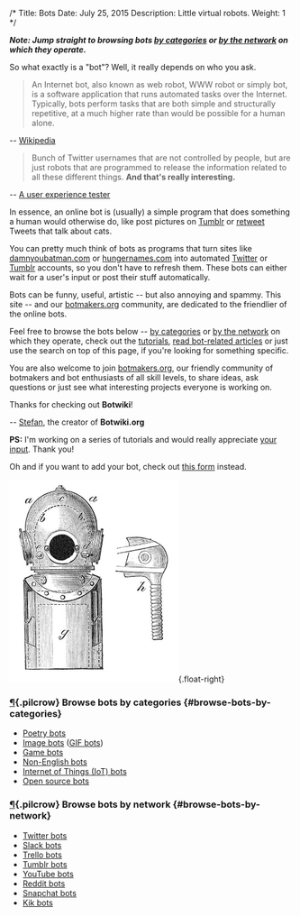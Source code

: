 /*
Title: Bots
Date: July 25, 2015
Description: Little virtual robots.
Weight: 1
*/

***Note: Jump straight to browsing bots [by categories](#browse-bots-by-categories) or [by the network](#browse-bots-by-network) on which they operate.***


So what exactly is a "bot"? Well, it really depends on who you ask.

> An Internet bot, also known as web robot, WWW robot or simply bot, is a software application that runs automated tasks over the Internet. Typically, bots perform tasks that are both simple and structurally repetitive, at a much higher rate than would be possible for a human alone.

-- [Wikipedia](https://en.wikipedia.org/wiki/Internet_bot)

> Bunch of Twitter usernames that are not controlled by people, but are just robots that are programmed to release the information related to all these different things. **And that's really interesting.**

-- [A user experience tester](http://peek.usertesting.com/result/20922996954524)

In essence, an online bot is (usually) a simple program that does something a human would otherwise do, like post pictures on [Tumblr](https://www.tumblr.com/) or [retweet](https://twitter.com/) Tweets that talk about cats.

You can pretty much think of bots as programs that turn sites like [damnyoubatman.com](http://damnyoubatman.com/) or [hungernames.com](http://hungernames.com/) into automated [Twitter](https://twitter.com/) or [Tumblr](https://www.tumblr.com/) accounts, so you don't have to refresh them. These bots can either wait for a user's input or post their stuff automatically.

Bots can be funny, useful, artistic -- but also annoying and spammy. This site -- and our [botmakers.org](https://botmakers.org/) community, are dedicated to the friendlier of the online bots.

Feel free to browse the bots below -- [by categories](#browse-bots-by-categories) or [by the network](#browse-bots-by-network) on which they operate, check out the [tutorials](/tutorials/), [read bot-related articles](/articles/) or just use the search on top of this page, if you're looking for something specific.

You are also welcome to join [botmakers.org](https://botmakers.org/), our friendly community of botmakers and bot enthusiasts of all skill levels, to share ideas, ask questions or just see what interesting projects everyone is working on.

Thanks for checking out **Botwiki**!

-- [Stefan](https://twitter.com/fourtonfish), the creator of **Botwiki.org**

**PS:** I'm working on a series of tutorials and would really appreciate [your input](https://botwiki.org/survey/botmaking-01). Thank you!

Oh and if you want to add your bot, check out [this form](https://botwiki.org/submit-your-bot) instead.

![Diving gear -- kind of looks like an old school robot](/content/images/illustrations/diving-gear.jpg){.float-right}

### [¶](#browse-bots-by-categories){.pilcrow} Browse bots by categories {#browse-bots-by-categories}

- [Poetry bots](/tag/poetry)
- [Image bots](/tag/images) ([GIF bots](/tag/gif))
- [Game bots](/tag/game)
- [Non-English bots](/tag/non-english)
- [Internet of Things (IoT) bots](/bots/iot)
- [Open source bots](/tag/opensource)

### [¶](#browse-bots-by-network){.pilcrow} Browse bots by network {#browse-bots-by-network}

- [Twitter bots](/bots/twitterbots)
- [Slack bots](/bots/slackbots)
- [Trello bots](/bots/trello-bots)
- [Tumblr bots](/bots/tumblr-bots)
- [YouTube bots](/bots/youtube-bots)
- [Reddit bots](/bots/redditbots)
- [Snapchat bots](/tag/snapchatbot)
- [Kik bots](/tag/kikbot)
